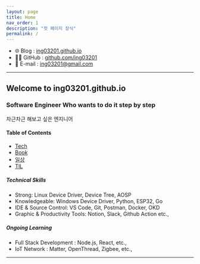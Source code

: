 ```yaml
---
layout: page
title: Home
nav_order: 1
description: "첫 페이지 장식"
permalink: /
---
```

- 🌐 Blog : [ing03201.github.io](https://ing03201.github.io)
- 👩‍💻 GitHub : [github.com/ing03201](https://github.com/ing03201)
- 💌 E-mail : [ing03201@gmail.com](mailto:ing03201@gmail.com)

---
## Welcome to ing03201.github.io

### Software Engineer Who wants to do it step by step
차근차근 해보고 싶은 엔지니어
#### Table of Contents

* [Tech](/Tech)
* [Book](/Book)
* [일상](/일상)
* [TIL](/TIL)

##### Technical Skills

- Strong: Linux Device Driver, Device Tree, AOSP
- Knowledgeable: Windows Device Driver, Python, ESP32, Go
- IDE & Source Control: VS Code, Git, Postman, Docker, OKD
- Graphic & Productivity Tools: Notion, Slack, Github Action etc.,


##### Ongoing Learning

- Full Stack Development : Node.js, React, etc.,
- IoT Network : Matter, OpenThread, Zigbee, etc.,

---